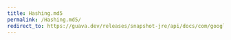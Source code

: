 ```yaml
---
title: Hashing.md5
permalink: /Hashing.md5/
redirect_to: https://guava.dev/releases/snapshot-jre/api/docs/com/google/common/hash/Hashing.html#md5--
---
```

